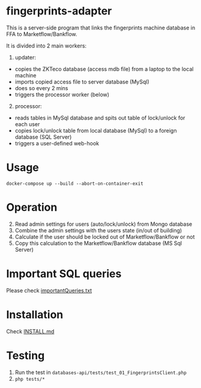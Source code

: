 # fingerprints-adapter
This is a server-side program that links the fingerprints machine database in FFA to Marketflow/Bankflow.

It is divided into 2 main workers:
1. updater:
 * copies the ZKTeco database (access mdb file) from a laptop to the local machine
 * imports copied access file to server database (MySql)
 * does so every 2 mins
 * triggers the processor worker (below)
2. processor:
 * reads tables in MySql database and spits out table of lock/unlock for each user
 * copies lock/unlock table from local database (MySql) to a foreign database (SQL Server)
 * triggers a user-defined web-hook

# Usage
`docker-compose up --build --abort-on-container-exit`

# Operation
2. Read admin settings for users (auto/lock/unlock) from Mongo database
3. Combine the admin settings with the users state (in/out of building)
4. Calculate if the user should be locked out of Marketflow/Bankflow or not
5. Copy this calculation to the Marketflow/Bankflow database (MS Sql Server)

# Important SQL queries
Please check [importantQueries.txt](importantQueries.txt)

# Installation
Check [INSTALL.md](INSTALL.md)

# Testing
1. Run the test in `databases-api/tests/test_01_FingerprintsClient.php`
2. `php tests/*`

